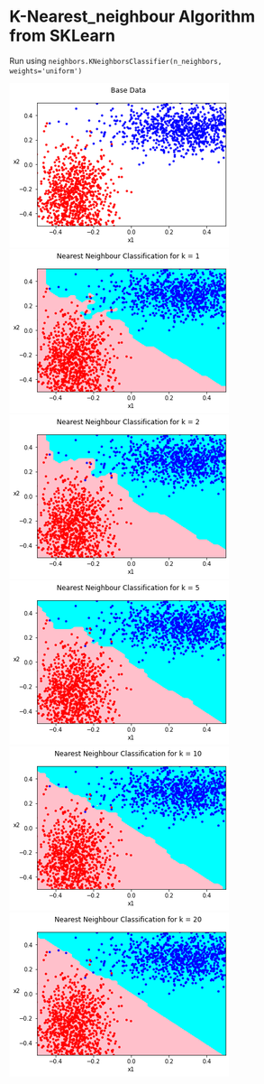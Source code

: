 # K-Nearest_neighbour Algorithm from SKLearn

Run using 
`neighbors.KNeighborsClassifier(n_neighbors, weights='uniform')`

![base](https://github.com/mark-chimes/ml_stuff/blob/master/DISPLAY/nn/pictures/base.png)
![k1](https://github.com/mark-chimes/ml_stuff/blob/master/DISPLAY/nn/pictures/k1_new_new.png)
![k2](https://github.com/mark-chimes/ml_stuff/blob/master/DISPLAY/nn/pictures/k2.png)
![k5](https://github.com/mark-chimes/ml_stuff/blob/master/DISPLAY/nn/pictures/k5.png)
![k10](https://github.com/mark-chimes/ml_stuff/blob/master/DISPLAY/nn/pictures/k10.png)
![k20](https://github.com/mark-chimes/ml_stuff/blob/master/DISPLAY/nn/pictures/k20.png)
